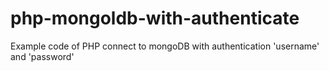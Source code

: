 # php-mongoldb-with-authenticate
Example code of PHP connect to mongoDB with authentication 'username' and 'password'
